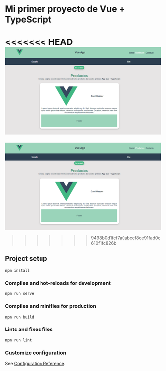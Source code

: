 # Mi primer proyecto de Vue + TypeScript

<<<<<<< HEAD
![Captura de pantalla de la sección Productos](/src/assets/vue-app-screenshot.png)
=======
![Captura de pantalla de la sección Productos](src/assets/vue-app-screenshot.png)
>>>>>>> 9498b0d1fcf7a0abccf8ce91fad0c610f1fc826b

## Project setup
```
npm install
```

### Compiles and hot-reloads for development
```
npm run serve
```

### Compiles and minifies for production
```
npm run build
```

### Lints and fixes files
```
npm run lint
```

### Customize configuration
See [Configuration Reference](https://cli.vuejs.org/config/).
